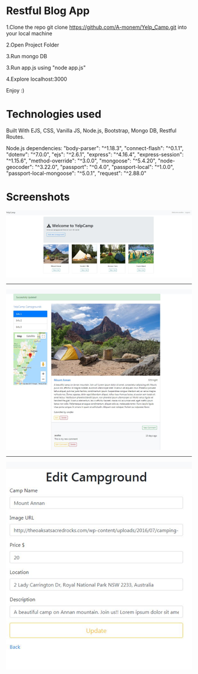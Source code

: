 # Restful Blog App

1.Clone the repo git clone https://github.com/A-monem/Yelp_Camp.git into your local machine

2.Open Project Folder

3.Run mongo DB

3.Run app.js using "node app.js"

4.Explore localhost:3000

Enjoy :)

# Technologies used
Built With EJS, CSS, Vanilla JS, Node.js, Bootstrap, Mongo DB, Restful Routes.

Node.js dependencies:
    "body-parser": "^1.18.3",
    "connect-flash": "^0.1.1",
    "dotenv": "^7.0.0",
    "ejs": "^2.6.1",
    "express": "^4.16.4",
    "express-session": "^1.15.6",
    "method-override": "^3.0.0",
    "mongoose": "^5.4.20",
    "node-geocoder": "^3.22.0",
    "passport": "^0.4.0",
    "passport-local": "^1.0.0",
    "passport-local-mongoose": "^5.0.1",
    "request": "^2.88.0"


# Screenshots

![Home page screenshot](/images/YelpCamp_Pic2.jpg)

*****************************************

![](/images/YelpCamp_Pic1.jpg)

*****************************************

![](/images/YelpCamp_Pic3.jpg)
